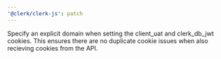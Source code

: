 ```yaml
---
'@clerk/clerk-js': patch
---
```


Specify an explicit domain when setting the client_uat and clerk_db_jwt cookies. This ensures there are no duplicate cookie issues when also recieving cookies from the API.
